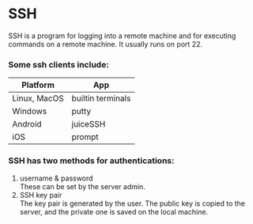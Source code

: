 # SSH

SSH is a program for logging into a remote machine and for executing commands on a remote machine.
It usually runs on port 22.

### Some ssh clients include:
| Platform | App |
| --- | --- |
| Linux, MacOS | builtin terminals
| Windows | putty | 
| Android | juiceSSH |
| iOS | prompt |

### SSH has two methods for authentications:
1. username & password  
These can be set by the server admin.
2. SSH key pair  
The key pair is generated by the user. The public key is copied to the server, and the private one is saved on the local machine.




